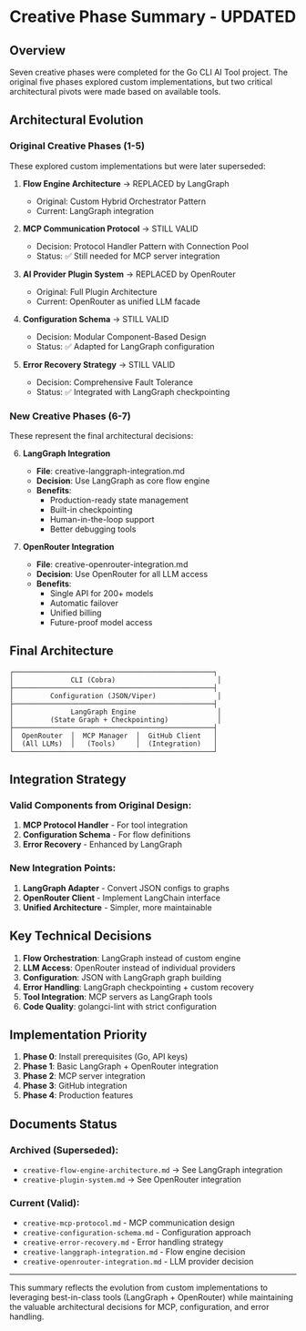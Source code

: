 # Creative Phase Summary - UPDATED

## Overview
Seven creative phases were completed for the Go CLI AI Tool project. The original five phases explored custom implementations, but two critical architectural pivots were made based on available tools.

## Architectural Evolution

### Original Creative Phases (1-5)
These explored custom implementations but were later superseded:

1. **Flow Engine Architecture** → REPLACED by LangGraph
   - Original: Custom Hybrid Orchestrator Pattern
   - Current: LangGraph integration

2. **MCP Communication Protocol** → STILL VALID
   - Decision: Protocol Handler Pattern with Connection Pool
   - Status: ✅ Still needed for MCP server integration

3. **AI Provider Plugin System** → REPLACED by OpenRouter
   - Original: Full Plugin Architecture
   - Current: OpenRouter as unified LLM facade

4. **Configuration Schema** → STILL VALID
   - Decision: Modular Component-Based Design
   - Status: ✅ Adapted for LangGraph configuration

5. **Error Recovery Strategy** → STILL VALID
   - Decision: Comprehensive Fault Tolerance
   - Status: ✅ Integrated with LangGraph checkpointing

### New Creative Phases (6-7)
These represent the final architectural decisions:

6. **LangGraph Integration**
   - **File**: creative-langgraph-integration.md
   - **Decision**: Use LangGraph as core flow engine
   - **Benefits**:
     - Production-ready state management
     - Built-in checkpointing
     - Human-in-the-loop support
     - Better debugging tools

7. **OpenRouter Integration**
   - **File**: creative-openrouter-integration.md
   - **Decision**: Use OpenRouter for all LLM access
   - **Benefits**:
     - Single API for 200+ models
     - Automatic failover
     - Unified billing
     - Future-proof model access

## Final Architecture

```
┌─────────────────────────────────────────────────┐
│              CLI (Cobra)                         │
├─────────────────────────────────────────────────┤
│         Configuration (JSON/Viper)               │
├─────────────────────────────────────────────────┤
│              LangGraph Engine                    │
│         (State Graph + Checkpointing)            │
├─────────────────────────────────────────────────┤
│  OpenRouter  │  MCP Manager  │  GitHub Client   │
│  (All LLMs)  │   (Tools)     │  (Integration)   │
└─────────────────────────────────────────────────┘
```

## Integration Strategy

### Valid Components from Original Design:
1. **MCP Protocol Handler** - For tool integration
2. **Configuration Schema** - For flow definitions
3. **Error Recovery** - Enhanced by LangGraph

### New Integration Points:
1. **LangGraph Adapter** - Convert JSON configs to graphs
2. **OpenRouter Client** - Implement LangChain interface
3. **Unified Architecture** - Simpler, more maintainable

## Key Technical Decisions

1. **Flow Orchestration**: LangGraph instead of custom engine
2. **LLM Access**: OpenRouter instead of individual providers
3. **Configuration**: JSON with LangGraph graph building
4. **Error Handling**: LangGraph checkpointing + custom recovery
5. **Tool Integration**: MCP servers as LangGraph tools
6. **Code Quality**: golangci-lint with strict configuration

## Implementation Priority

1. **Phase 0**: Install prerequisites (Go, API keys)
2. **Phase 1**: Basic LangGraph + OpenRouter integration
3. **Phase 2**: MCP server integration
4. **Phase 3**: GitHub integration
5. **Phase 4**: Production features

## Documents Status

### Archived (Superseded):
- `creative-flow-engine-architecture.md` → See LangGraph integration
- `creative-plugin-system.md` → See OpenRouter integration

### Current (Valid):
- `creative-mcp-protocol.md` - MCP communication design
- `creative-configuration-schema.md` - Configuration approach
- `creative-error-recovery.md` - Error handling strategy
- `creative-langgraph-integration.md` - Flow engine decision
- `creative-openrouter-integration.md` - LLM provider decision

---

This summary reflects the evolution from custom implementations to leveraging best-in-class tools (LangGraph + OpenRouter) while maintaining the valuable architectural decisions for MCP, configuration, and error handling.
